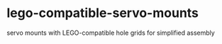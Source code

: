 # lego-compatible-servo-mounts
 servo mounts with LEGO-compatible hole grids for simplified assembly
